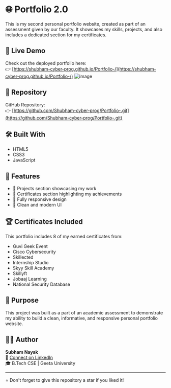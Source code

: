 
# 🌐 Portfolio 2.0

This is my second personal portfolio website, created as part of an assessment given by our faculty. It showcases my skills, projects, and also includes a dedicated section for my certificates.

## 🔗 Live Demo

Check out the deployed portfolio here:  
👉 [https://shubham-cyber-prog.github.io/Portfolio-/](https://shubham-cyber-prog.github.io/Portfolio-/)
![image](https://github.com/user-attachments/assets/63f60d95-33bf-4c89-b88b-f3dd7c158853)


## 📁 Repository

GitHub Repository:  
👉 [https://github.com/Shubham-cyber-prog/Portfolio-.git](https://github.com/Shubham-cyber-prog/Portfolio-.git)

## 🛠️ Built With

- HTML5
- CSS3
- JavaScript

## 🧩 Features

- 💼 Projects section showcasing my work
- 📜 Certificates section highlighting my achievements
- 📱 Fully responsive design
- 🎨 Clean and modern UI

## 🏆 Certificates Included

This portfolio includes 8 of my earned certificates from:
- Guvi Geek Event
- Cisco Cybersecurity
- Skillected
- Internship Studio
- Skyy Skill Academy
- Skillyft
- Jobaaj Learning
- National Security Database

## 🎯 Purpose

This project was built as a part of an academic assessment to demonstrate my ability to build a clean, informative, and responsive personal portfolio website.

## 🙋‍♂️ Author

**Subham Nayak**  
📧 [Connect on LinkedIn](https://www.linkedin.com/in/subham-nayak/)  
🎓 B.Tech CSE | Geeta University

---

⭐️ Don't forget to give this repository a star if you liked it!
 
